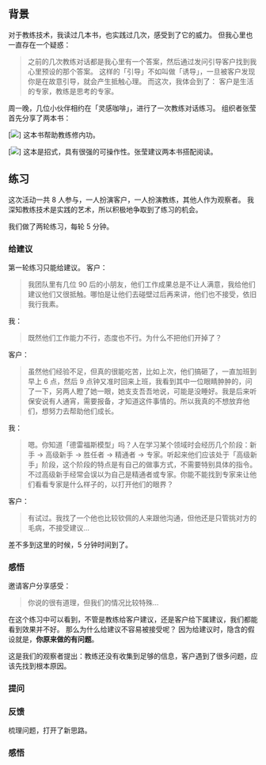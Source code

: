 ## 背景
对于教练技术，我读过几本书，也实践过几次，感受到了它的威力。
但我心里也一直存在一个疑惑：
>之前的几次教练对话都是我心里有一个答案，然后通过发问引导客户找到我心里预设的那个答案。
这样的「引导」不如叫做「诱导」，一旦被客户发现你是在故意引导，就会产生抵触心理。
而这次，我体会到了：
>客户是生活的专家，教练是思考的专家。

周一晚，几位小伙伴相约在「灵感咖啡」，进行了一次教练对话练习。
组织者张莹首先分享了两本书：

[![](./_image/2017-02-15-07-36-49.jpg)]
这本书帮助教练修内功。


[![](./_image/2017-02-15-07-38-21.jpg)]
这本是招式，具有很强的可操作性。张莹建议两本书搭配阅读。

## 练习
这次活动一共 8 人参与，一人扮演客户，一人扮演教练，其他人作为观察者。
我深知教练技术是实践的艺术，所以积极地争取到了练习的机会。

我们做了两轮练习，每轮 5 分钟。

### 给建议
第一轮练习只能给建议。
客户：
>我团队里有几位 90 后的小朋友，他们工作成果总是不让人满意，我给他们建议他们又很抵触。哪怕是让他们去碰壁过后再来讲，他们也不接受，依旧我行我素。

我：
>既然他们工作能力不行，态度也不行。为什么不把他们开掉了？

客户：
>虽然他们经验不足，但真的很能吃苦，比如上次，他们搞砸了，一直加班到早上 6 点，然后 9 点钟又准时回来上班，我看到其中一位眼睛肿肿的，问了一下，另两人瞪了她一眼，她支支吾吾地说，可能是没睡好。我是后来听保安说有人通宵，需要报备，才知道这件事情的。所以我真的不想放弃他们，想努力去帮助他们成长。

我：
>嗯。你知道「德雷福斯模型」吗？人在学习某个领域时会经历几个阶段：新手 -> 高级新手 -> 胜任者 -> 精通者 -> 专家。听起来他们应该处于「高级新手」阶段，这个阶段的特点是有自己的做事方式，不需要特别具体的指令。不过高级新手经常会误以为自己是精通者或专家。你能不能找到专家来让他们看看专家是什么样子的，以打开他们的眼界？

客户：
>有试过。我找了一个他也比较钦佩的人来跟他沟通，但他还是只管挑对方的毛病，不接受建议...

差不多到这里的时候，5 分钟时间到了。

### 感悟
邀请客户分享感受：
>你说的很有道理，但我们的情况比较特殊...

在这个练习中可以看到，不管是教练给客户建议，还是客户给下属建议，我们都能看到效果并不好。
那么为什么给建议不容易被接受呢？
因为给建议时，隐含的假设就是，**你原来做的有问题**。

这是我们的观察者提出：教练还没有收集到足够的信息，客户遇到了很多问题，应该先找到根本原因。
### 提问
### 反馈
梳理问题，打开了新思路。
### 感悟